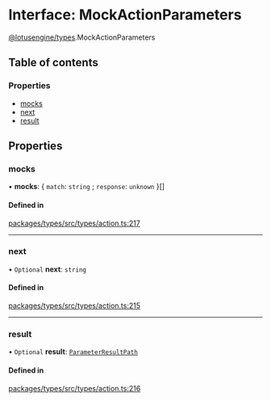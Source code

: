 # Interface: MockActionParameters

[@lotusengine/types](../wiki/@lotusengine.types).MockActionParameters

## Table of contents

### Properties

- [mocks](../wiki/@lotusengine.types.MockActionParameters#mocks)
- [next](../wiki/@lotusengine.types.MockActionParameters#next)
- [result](../wiki/@lotusengine.types.MockActionParameters#result)

## Properties

### mocks

• **mocks**: { `match`: `string` ; `response`: `unknown`  }[]

#### Defined in

[packages/types/src/types/action.ts:217](https://github.com/lotusengine/sdk/blob/fdb90a3/packages/types/src/types/action.ts#L217)

___

### next

• `Optional` **next**: `string`

#### Defined in

[packages/types/src/types/action.ts:215](https://github.com/lotusengine/sdk/blob/fdb90a3/packages/types/src/types/action.ts#L215)

___

### result

• `Optional` **result**: [`ParameterResultPath`](../wiki/@lotusengine.types#parameterresultpath)

#### Defined in

[packages/types/src/types/action.ts:216](https://github.com/lotusengine/sdk/blob/fdb90a3/packages/types/src/types/action.ts#L216)
